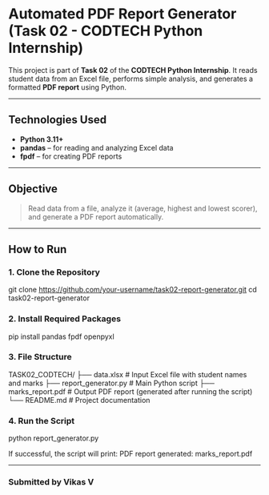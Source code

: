 #  Automated PDF Report Generator (Task 02 - CODTECH Python Internship)

This project is part of **Task 02** of the **CODTECH Python Internship**. It reads student data from an Excel file, performs simple analysis, and generates a formatted **PDF report** using Python.

---

##  Technologies Used

- **Python 3.11+**
- **pandas** – for reading and analyzing Excel data
- **fpdf** – for creating PDF reports

---

##  Objective

> Read data from a file, analyze it (average, highest and lowest scorer), and generate a PDF report automatically.

---

##  How to Run

### 1. Clone the Repository


git clone https://github.com/your-username/task02-report-generator.git
cd task02-report-generator

### 2.  Install Required Packages

pip install pandas fpdf openpyxl


### 3. File Structure

TASK02_CODTECH/
├── data.xlsx            # Input Excel file with student names and marks
├── report_generator.py  # Main Python script
├── marks_report.pdf     # Output PDF report (generated after running the script)
└── README.md            # Project documentation


### 4. Run the Script

python report_generator.py

If successful, the script will print:
PDF report generated: marks_report.pdf

---

### Submitted by Vikas V

